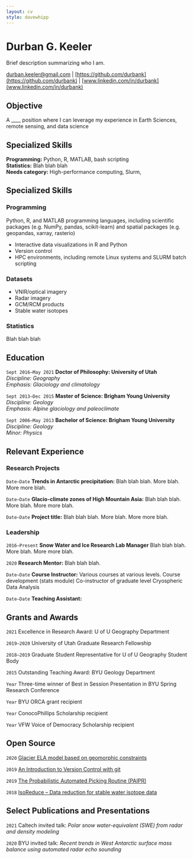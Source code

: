 ```yaml
---
layout: cv
style: davewhipp
---
```


# Durban G. Keeler

Brief description summarizing who I am.

<!-- [Email](durban.keeler@gmail.com) \| [Website](https://durbank.github.io/) \| [GitHub](https://github.com/durbank) \| [LinkedIn](www.linkedin.com/in/durbank) -->
[durban.keeler@gmail.com](durban.keeler@gmail.com) \| [https://github.com/durbank](https://github.com/durbank) \| [www.linkedin.com/in/durbank](www.linkedin.com/in/durbank)

## Objective

A ____ position where I can leverage my experience in Earth Sciences, remote sensing, and data science

<!-- ## Research Interests

Blah blah blah blah -->

## Specialized Skills

**Programming:** Python, R, MATLAB, bash scripting \
**Statistics:** Blah blah blah \
**Needs category:** High-performance computing, Slurm, 

## Specialized Skills

### Programming

Python, R, and MATLAB programming languages, including scientific packages (e.g. NumPy, pandas, scikit-learn) and spatial packages (e.g. geopandas, xarray, rasterio)
- Interactive data visualizations in R and Python
- Version control
- HPC environments, including remote Linux systems and SLURM batch scripting

### Datasets

- VNIR/optical imagery
- Radar imagery
- GCM/RCM products
- Stable water isotopes

### Statistics 

Blah blah blah

## Education

`Sept 2016–May 2021`
**Doctor of Philosophy: University of Utah**\
*Discipline: Geography*\
*Emphasis: Glaciology and climatology*

`Sept 2013–Dec 2015`
**Master of Science: Brigham Young University**\
*Discipline: Geology*\
*Emphasis: Alpine glaciology and paleoclimate*

`Sept 2006–May 2013`
**Bachelor of Science: Brigham Young University**\
*Discipline: Geology*\
*Minor: Physics*

## Relevant Experience

### Research Projects

`Date–Date`
**Trends in Antarctic precipitation:**
Blah blah blah.
More blah.
More more blah.

`Date–Date`
**Glacio-climate zones of High Mountain Asia:**
Blah blah blah.
More blah.
More more blah.

`Date–Date`
**Project title:**
Blah blah blah.
More blah.
More more blah.

### Leadership

`2016–Present`
**Snow Water and Ice Research Lab Manager**
Blah blah blah.
More blah.
More more blah.

`2020`
**Research Mentor:**
Blah blah blah.

`Date–Date`
**Course Instructor:**
Various courses at various levels.
Course development (stats module)
Co-instructor of graduate level Cryospheric Data Analysis

`Date–Date`
**Teaching Assistant:**

## Grants and Awards

`2021`
Excellence in Research Award: U of U Geography Department

`2019–2020`
University of Utah Graduate Research Fellowship

`2018–2019`
Graduate Student Representative for U of U Geography Student Body

`2015`
Outstanding Teaching Award: BYU Geology Department

`Year`
Three-time winner of Best in Session Presentation in BYU Spring Research Conference

`Year`
BYU ORCA grant recipient

`Year`
ConocoPhillips Scholarship recipient

`Year`
VFW Voice of Democracy Scholarship recipient

## Open Source

`2020`
[Glacier ELA model based on geomorphic constraints](https://github.com/durbank/ELA-model)

`2019`
[An Introduction to Version Control with git](https://github.com/UofU-Cryosphere/git-intro)

`2019`
[The Probabilistic Automated Picking Routine (PAIPR)](https://github.com/durbank/PAIPR)

`2018`
[IsoReduce – Data reduction for stable water isotope data](https://github.com/UofU-Cryosphere/IsoReduce)

## Select Publications and Presentations

`2021`
Caltech invited talk: *Polar snow water-equivalent (SWE) from radar and density modeling*

`2020`
BYU invited talk: *Recent trends in West Antarctic surface mass balance using automated radar echo sounding*

<!-- *A complete list is available [online](../publications/index.md)* -->





<!-- ### Footer

Last updated: May 2013 -->